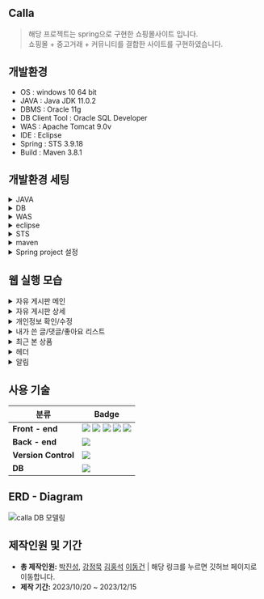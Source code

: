 ## Calla

> 해당 프로젝트는 spring으로 구현한 쇼핑몰사이트 입니다.
> <br>
> 쇼핑몰 + 중고거래 + 커뮤니티를 결합한 사이트를 구현하였습니다.

## 개발환경
  - OS : windows 10 64 bit
  - JAVA : Java JDK 11.0.2
  - DBMS : Oracle 11g
  - DB Client Tool : Oracle SQL Developer
  - WAS : Apache Tomcat 9.0v
  - IDE : Eclipse
  - Spring : STS 3.9.18
  - Build : Maven 3.8.1

## 개발환경 세팅
<details>
<summary>JAVA</summary>
1. <a href="https://jdk.java.net/archive/">JDK 11.0.2</a> 설치 및 압축 풀기<br/>
2. 환경 변수 설정 [내 pc] -> [속성] -> [고급 시스템 설정] -> [고급] -> [환경 변수] 탭 <br/> 
&nbsp;&nbsp;[사용자 변수] -> [새로 만들기] (변수 명: JAVA_HOME / 변수 값 : jdk-11.0.2 폴더가 존재하는 경로 ex) C:\Program Files\jdk-11.0.2) <br/>
&nbsp;&nbsp;[시스템 변수] -> [Path] -> [편집] -> [새로 만들기] -> [%JAVA_HOME%\bin\] -> [확인] <br/>
  * 설정확인 : [cmd](관리자 권한) -> java -version
</details>

<details>
<summary>DB</summary>
1. <a href="https://www.oracle.com/database/technologies/xe-prior-release-downloads.html">Oracle Database 11g Express Edition Release 11.2.0.2.0</a> 설치 및 exe 파일 실행 <br/>
2. 윈도우 시작창에서 Run SQL Command Line 선택 <br/>
&nbsp;&nbsp;● conn /as sysdba로 접속 <br/>
&nbsp;&nbsp;● CREATE scott IDENTIFIED BY tiger <br/>
&nbsp;&nbsp;● GRANT CONNECT, DBA, RESOURCE TO scott <br/>
3. <a href="https://www.oracle.com/tools/downloads/sqldev-downloads.html">SQL developer Windows 32-bit/64-bit</a> 설치 (자바 8이상 설치되어 있는 경우) 및 실행 <br/>
4. 호스트, 포트, SID를 다음과 같이 입력하고 접속 클릭 <br/>
   <img loading="lazy" src="https://github.com/superDDangKong/Calla/assets/140034486/61b774d8-123b-45fa-a35d-0d25efdd2645">
</details>

<details>
<summary>WAS</summary>
1. <a href="https://tomcat.apache.org/download-90.cgi">Apache Tomcat 9.0</a> 설치
</details>

<details>
<summary>eclipse</summary>
1. <a href="https://www.eclipse.org/downloads/">Eclipse IDE for Enterprise Java and Web Developers</a> 설치 및 압축 해제 <br/>
2. eclipse.isi 파일 열기 <br/>
&nbsp;&nbsp;● -vm [설치된 jdk 경로]\bin 변경<br/>
&nbsp;&nbsp;● -Dosgi.requiredJavaVersion = 11 변경<br/>
</details>

<details>
<summary>STS</summary>
1. <a href="https://github.com/spring-attic/toolsuite-distribution/wiki/Spring-Tool-Suite-3">STS 3.9.18 full distribution on Eclipse 4.21.zip</a> 설치 및 압축 해제 <br/>
2. sts.isi 파일 열기 <br/>
&nbsp;&nbsp;● -vm [설치된 jdk 경로]/bin/javaw.exe 변경<br/>
&nbsp;&nbsp;● -Dosgi.requiredJavaVersion = 11 변경<br/>
</details>

<details>
<summary>maven</summary>
1.<a href="https://maven.apache.org/download.cgi"> apache-maven-x.x.x.bin.zip</a> 설치 및 압축 해제 <br/>
2. apache-maven-x.x.x 폴더를 C:\Study 폴더로 복사(폴더 생성) <br/>
3. 환경 변수 설정 [내 pc] -> [속성] -> [고급 시스템 설정] -> [고급] -> [환경 변수] -> [시스템 변수] -> [path] -> <br/>
  ‘C:\Study\apache-maven-x.x.x\bin 경로 추가 <br/>
4. 오라클 설치된 경로 확인 ex) C:\oraclexe\app\oracle\product\11.2.0\server\jdbc\lib\ojdbc6.jar <br/>
5. 아래 코드를 cmd 화면에서 실행하여 Oracle JDBC driver를 로컬 메이븐 저장소에 추가 <br/>
  
```
mvn install:install-file
-Dfile=C:\oraclexe\app\oracle\product\11.2.0\server\jdbc\lib\ojdbc6.jar
-DgroupId=com.oracle -DartifactId=ojdbc6 -Dversion=11.2.0
-Dpackaging=jar 
```
BUILD SUCCESS가 뜨면 설치 성공
</details>

<details>
<summary>Spring project 설정</summary>
1. Project → Properties → Project Facets → Dynamic Web Module Version 4.0 & Java Version 11로 변경 <br/>
2. Project → Properties → Server → 서버 선택 <br/>
&nbsp;&nbsp;Project → Properties → Targeted Runtimes → Apache Tomcat v9.0 선택<br/>
3. xml 설정 (현 프로젝트 코드 참고) <br/>
4. (Maven Update 수행)프로젝트 마우스 오른쪽 클릭 -> Maven -> Update Project <br/>

</details>


## 웹 실행 모습
<details> 
  <summary> 자유 게시판 메인 </summary> 
  <p>
    1. 게시글 데이터의 제목, 작성자, 조회수, 좋아요 등의 정보를 확인할 수 있습니다.<br/>
    2. 검색기능(작성자 or 제목+내용) 및 페이지네이션이 적용되어 있습니다.<br/>
    3. 로그인한 사용자는 글 작성이 가능합니다.
  </p>
  <img loading="lazy" src="https://github.com/superDDangKong/Calla/assets/140034486/0a3c93f6-bcd1-4648-be4c-04a3462b4724" width="500px">
  <br>
</details>

<details> 
  <summary> 자유 게시판 상세 </summary> 
  <p>
    1. 상세페이지 접근 시 쿠키를 생성해 조회수를 증가시킵니다.<br/>
    2. 작성자는 게시글을 수정 및 삭제할 수 있습니다.<br/>
    3. 로그인한 사용자는 댓글, 대댓글을 입력 가능하고, 작성자는 삭제할 수 있습니다.<br/>
    4. 댓글에 페이지네이션이 적용되어 있습니다.<br/>
  </p>
  <img loading="lazy" src="https://github.com/superDDangKong/Calla/assets/140034486/9c785eea-cd1a-4b69-a8e6-bc5f13457d4f" width="500px">
  <img loading="lazy" src="https://github.com/superDDangKong/Calla/assets/140034486/4b2f01c0-30d8-44ba-9b1f-68d6a42f8cd4" width="500px">
  <br>
</details>

<details> 
  <summary> 개인정보 확인/수정 </summary> 
  <p>
    1. 현재 개인정보를 조회할 수 있습니다.<br/>
    2. 원하는 정보만 선택해서 수정할 수 있습니다.<br/>
    3. 회원 탈퇴를 할 수 있습니다.<br/>
  </p>
  <img loading="lazy" src="https://github.com/superDDangKong/Calla/assets/140034486/65d35492-0cb6-4d58-abf2-09cf986fbe22" width="500px">
  <br>
</details>

<details> 
  <summary> 내가 쓴 글/댓글/좋아요 리스트 </summary> 
  <p>
    1. 더보기 형식의 페이지네이션이 적용되어 있습니다.<br/>
    2. 전체 조회 시, 전체 게시판 통합 조회가 가능하고, 각 카테고리 클릭 시, 해당 게시판의 내용만 조회 가능합니다.<br/>
    3. 좋아요 리스트의 경우, 좋아요 일괄 삭제가 가능합니다.<br/>
    4. 댓글에 페이지네이션이 적용되어 있습니다.<br/>
  </p>
  <img loading="lazy" src="https://github.com/superDDangKong/Calla/assets/140034486/84349232-4242-4fd8-b3f6-f355a4cb0269" width="500px">
  <img loading="lazy" src="https://github.com/superDDangKong/Calla/assets/140034486/fb83dd64-ad70-4af3-858c-60cf70f64a5d" width="500px">
  <br>
</details>

<details> 
  <summary> 최근 본 상품 </summary> 
  <p>
    1. 이전/다음 버튼 형식의 페이지네이션이 적용되어 있습니다.<br/>
    2. 최근 본 상품을 공용 상품/중고 상품 나눠서 조회할 수 있습니다.<br/>
    3. 상품 클릭 시 해당 상품 상세 페이지로 이동합니다.<br/>
    4. 내역에서 삭제할 수 있습니다.<br/>
    5. 조회한 후 30일이 지난 상품은 내역에서 사라집니다.<br/>
  </p>
  <img loading="lazy" src="https://github.com/superDDangKong/Calla/assets/140034486/83899c82-d322-44ea-815a-7fb6fdab6c68" width="500px">
  <br>
</details>

<details> 
  <summary> 헤더 </summary> 
  <p>
    1. 로그인 시, 알림/마이페이지/로그아웃 버튼을, 로그아웃 시, 로그인/회원가입 버튼을 생성합니다.<br/>
    2. 공용 상품/중고 상품을 카테고리별로 검색할 수 있습니다.<br/>
    3. 원하는 게시판으로 이동 가능한 버튼이 있습니다.<br/>
  </p>
  <img loading="lazy" src="https://github.com/superDDangKong/Calla/assets/140034486/5850a53e-93c1-4d68-8966-a0a638521339" width="500px">
  <br>
</details>

<details> 
  <summary> 알림 </summary> 
  <p>
    1. 내가 쓴 게시글/댓글에 댓글/답글이 입력될 시 작동합니다.<br/>
    2. 로그인 시, 보고있는 페이지 상단에 실시간으로 알람이 생성 되며 알림판에 저장 됩니다.<br/>
    3. 비로그인 시, 알림판에 알림이 저장되며 다음 로그인 시 확인이 가능합니다.<br/>
    4. 알림판은 읽지 않은 알림 -> 읽은 알림 순, 알림 온 시간 내림차순 정렬됩니다.<br/>
    5. 실시간 알람/알림판 클릭 시, 해당 댓글/답글로 페이지 이동 및 스크롤합니다.<br/>
    6. 알림판 내역 삭제가 가능합니다.<br/>
  </p>
  <img loading="lazy" src="https://github.com/superDDangKong/Calla/assets/140034486/e7aa5be5-2ed6-4fbe-93cd-c6294421ef56" width="500px">

  <br>
</details>

## 사용 기술

| 분류                 | Badge                                                                                                                                                                                                                                                                                                                                                                                                                                                                                                                                            |
| -------------------- | ------------------------------------------------------------------------------------------------------------------------------------------------------------------------------------------------------------------------------------------------------------------------------------------------------------------------------------------------------------------------------------------------------------------------------------------------------------------------------------------------------------------------------------------------ |
| **Front - end**      | <img src="https://img.shields.io/badge/HTML5-E34F26?style=flat-square&amp;logo=html5&amp;logoColor=white"> <img src="https://img.shields.io/badge/css3-1572B6?style=flat-square&logo=css3&logoColor=white"> <img src="https://img.shields.io/badge/javascript-F7DF1E?style=flat-square&logo=javascript&logoColor=white"> <img src="https://img.shields.io/badge/jQuery-0769AD?style=flat-square&amp;logo=jQuery&amp;logoColor=white"> <img src="https://img.shields.io/badge/bootstrap-7952B3?style=flat-square&logo=bootstrap&logoColor=white"> |
| **Back - end**       | <img src="https://img.shields.io/badge/Spring-6DB33F?style=flat-square&amp;logo=Spring&amp;logoColor=white">                                                                                                                                                                                                                                                                                                                                                                                                                                     |
| **Version Control**  | <img src="https://img.shields.io/badge/git-F05032?style=flat-square&logo=git&logoColor=white">                                                                                                                                                                                                                                                                                                                                                                                                                                                   |
| **DB**               | <img src="https://img.shields.io/badge/ORACLE-F80000?style=flat-square&logo=oracle&logoColor=white">                                                                                                                                                                                                                                                                                                                                                                                                                                             |

## ERD - Diagram

![calla DB 모델링](https://github.com/superDDangKong/Calla/assets/140034486/f616b63f-72bd-493e-adb0-2a521e5c6aab)

## 제작인원 및 기간

- **총 제작인원:** <a href="https://github.com/superDDangKong">박진성</a>, <a href="https://github.com/cocobono1">강정묵</a> <a href="https://github.com/prodo813">김홍석</a> <a href="https://github.com/DongGun01">이동건</a> | 해당 링크를 누르면 깃허브 페이지로 이동합니다.
- **제작 기간:** 2023/10/20 ~ 2023/12/15

